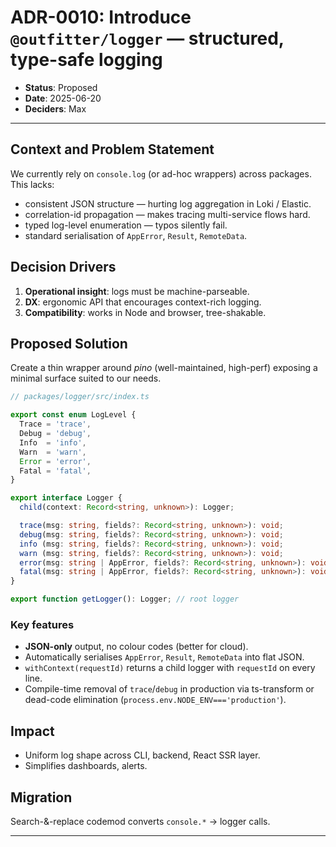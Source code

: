 # ADR-0010: Introduce `@outfitter/logger` — structured, type-safe logging

- **Status**: Proposed
- **Date**: 2025-06-20
- **Deciders**: Max

---

## Context and Problem Statement

We currently rely on `console.log` (or ad-hoc wrappers) across packages. This lacks:

* consistent JSON structure — hurting log aggregation in Loki / Elastic.
* correlation-id propagation — makes tracing multi-service flows hard.
* typed log-level enumeration — typos silently fail.
* standard serialisation of `AppError`, `Result`, `RemoteData`.

## Decision Drivers

1. **Operational insight**: logs must be machine-parseable.
2. **DX**: ergonomic API that encourages context-rich logging.
3. **Compatibility**: works in Node and browser, tree-shakable.

## Proposed Solution

Create a thin wrapper around _pino_ (well-maintained, high-perf) exposing a minimal surface suited to our needs.

```ts
// packages/logger/src/index.ts

export const enum LogLevel {
  Trace = 'trace',
  Debug = 'debug',
  Info  = 'info',
  Warn  = 'warn',
  Error = 'error',
  Fatal = 'fatal',
}

export interface Logger {
  child(context: Record<string, unknown>): Logger;

  trace(msg: string, fields?: Record<string, unknown>): void;
  debug(msg: string, fields?: Record<string, unknown>): void;
  info (msg: string, fields?: Record<string, unknown>): void;
  warn (msg: string, fields?: Record<string, unknown>): void;
  error(msg: string | AppError, fields?: Record<string, unknown>): void;
  fatal(msg: string | AppError, fields?: Record<string, unknown>): void;
}

export function getLogger(): Logger; // root logger
```

### Key features

* **JSON-only** output, no colour codes (better for cloud).
* Automatically serialises `AppError`, `Result`, `RemoteData` into flat JSON.
* `withContext(requestId)` returns a child logger with `requestId` on every line.
* Compile-time removal of `trace`/`debug` in production via ts-transform or dead-code elimination (`process.env.NODE_ENV==='production'`).

## Impact

* Uniform log shape across CLI, backend, React SSR layer.
* Simplifies dashboards, alerts.

## Migration

Search-&-replace codemod converts `console.*` → logger calls.

---
